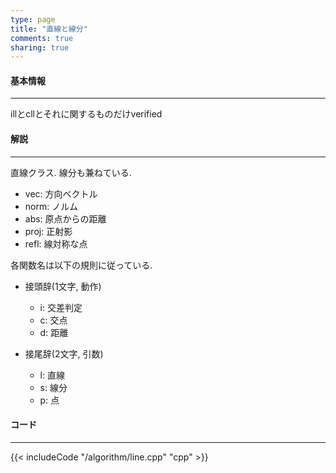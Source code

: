 ```yaml
---
type: page
title: "直線と線分"
comments: true
sharing: true
---
```


#### 基本情報
  
***

illとcllとそれに関するものだけverified


#### 解説

***

直線クラス. 線分も兼ねている.


* vec: 方向ベクトル
* norm: ノルム
* abs: 原点からの距離
* proj: 正射影
* refl: 線対称な点


各関数名は以下の規則に従っている.  

* 接頭辞(1文字, 動作)  
  - i: 交差判定   
  - c: 交点
  - d: 距離 
  
* 接尾辞(2文字, 引数)
  - l: 直線  
  - s: 線分  
  - p: 点  


#### コード

***

{{< includeCode "/algorithm/line.cpp" "cpp" >}}


